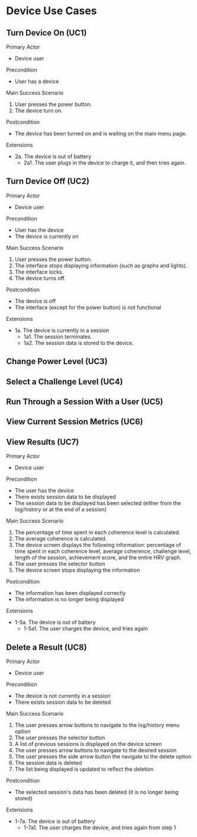 # Device Use Cases

## Turn Device On (UC1)

Primary Actor

* Device user

Precondition

* User has a device

Main Success Scenario

1. User presses the power button.
2. The device turn on.

Postcondition

* The device has been turned on and is waiting on the main menu page.

Extensions

* 2a. The device is out of battery
  * 2a1. The user plugs in the device to charge it, and then tries again.

## Turn Device Off (UC2)

Primary Actor

* Device user

Precondition

* User has the device
* The device is currently on

Main Success Scenario

1. User presses the power button.
2. The interface stops displaying information (such as graphs and lights).
3. The interface locks.
4. The device turns off.

Postcondition

* The device is off
* The interface (except for the power button) is not functional

Extensions

* 1a. The device is currently in a session
  * 1a1. The session terminates.
  * 1a2. The session data is stored to the device.


## Change Power Level (UC3)

## Select a Challenge Level (UC4)

## Run Through a Session With a User (UC5)

## View Current Session Metrics (UC6)

## View Results (UC7)

Primary Actor

* Device user

Precondition

* The user has the device
* There exists session data to be displayed
* The session data to be displayed has been selected (either from the log/history or at the end of a session)

Main Success Scenario

1. The percentage of time spent in each coherence level is calculated.
2. The average coherence is calculated.
3. The device screen displays the following information: percentage of time spent in each coherence level, average coherence, challenge level, length of the session, achievement score, and the entire HRV graph.
4. The user presses the selector button
5. The device screen stops displaying the information

Postcondition

* The information has been displayed correctly
* The information is no longer being displayed

Extensions

* 1-5a. The device is out of battery
  * 1-5a1. The user charges the device, and tries again

## Delete a Result (UC8)

Primary Actor

* Device user

Precondition

* The device is not currently in a session
* There exists session data to be deleted

Main Success Scenario

1. The user presses arrow buttons to navigate to the log/history menu option
2. The user presses the selector button
3. A list of previous sessions is displayed on the device screen
4. The user presses arrow buttons to navigate to the desired session
5. The user presses the side arrow button the navigate to the delete option
6. The session data is deleted
7. The list being displayed is updated to reflect the deletion

Postcondition

* The selected session's data has been deleted (it is no longer being stored)

Extensions

* 1-7a. The device is out of battery
  * 1-7a1. The user charges the device, and tries again from step 1
